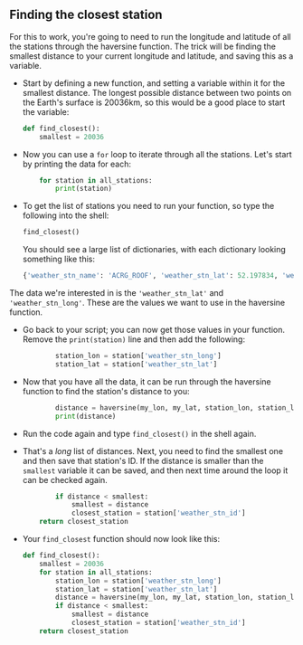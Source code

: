 ## Finding the closest station

For this to work, you're going to need to run the longitude and latitude of all the stations through the haversine function. The trick will be finding the smallest distance to your current longitude and latitude, and saving this as a variable.

- Start by defining a new function, and setting a variable within it for the smallest distance. The longest possible distance between two points on the Earth's surface is 20036km, so this would be a good place to start the variable:

    ``` python
    def find_closest():
        smallest = 20036
    ```

- Now you can use a `for` loop to iterate through all the stations. Let's start by printing the data for each:

    ``` python
        for station in all_stations:
            print(station)
    ```

- To get the list of stations you need to run your function, so type the following into the shell:

    ``` python
    find_closest()
    ```

	You should see a large list of dictionaries, with each dictionary looking something like this:

    ``` python
    {'weather_stn_name': 'ACRG_ROOF', 'weather_stn_lat': 52.197834, 'weather_stn_id': 1648902, 'weather_stn_long': 0.125366}
    ```

The data we're interested in is the `'weather_stn_lat'` and `'weather_stn_long'`. These are the values we want to use in the haversine function.

- Go back to your script; you can now get those values in your function. Remove the `print(station)` line and then add the following:

    ``` python
            station_lon = station['weather_stn_long']
            station_lat = station['weather_stn_lat']
    ```

- Now that you have all the data, it can be run through the haversine function to find the station's distance to you:

    ``` python
            distance = haversine(my_lon, my_lat, station_lon, station_lat)
            print(distance)
    ```

- Run the code again and type `find_closest()` in the shell again.

- That's a *long* list of distances. Next, you need to find the smallest one and then save that station's ID. If the distance is smaller than the `smallest` variable it can be saved, and then next time around the loop it can be checked again.

    ``` python
            if distance < smallest:
                smallest = distance
                closest_station = station['weather_stn_id']
        return closest_station
    ```

- Your `find_closest` function should now look like this:

	```python
	def find_closest():
		smallest = 20036
		for station in all_stations:
			station_lon = station['weather_stn_long']
			station_lat = station['weather_stn_lat']
			distance = haversine(my_lon, my_lat, station_lon, station_lat)
			if distance < smallest:
				smallest = distance
				closest_station = station['weather_stn_id']
		return closest_station
	```

